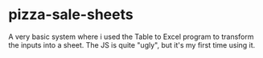 # pizza-sale-sheets
A very basic system where i used the Table to Excel program to transform the inputs into a sheet. The JS is quite "ugly", but it's my first time using it.
